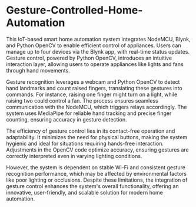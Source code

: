 # Gesture-Controlled-Home-Automation
This IoT-based smart home automation system integrates NodeMCU, Blynk, and Python OpenCV to enable efficient control of appliances. Users can manage up to four devices via the Blynk app, with real-time status updates. Gesture control, powered by Python OpenCV, introduces an intuitive interaction layer, allowing users to operate appliances like lights and fans through hand movements.

Gesture recognition leverages a webcam and Python OpenCV to detect hand landmarks and count raised fingers, translating these gestures into commands. For instance, raising one finger might turn on a light, while raising two could control a fan. The process ensures seamless communication with the NodeMCU, which triggers relays accordingly. The system uses MediaPipe for reliable hand tracking and precise finger counting, ensuring accuracy in gesture detection.

The efficiency of gesture control lies in its contact-free operation and adaptability. It minimizes the need for physical buttons, making the system hygienic and ideal for situations requiring hands-free interaction. Adjustments in the OpenCV code optimize accuracy, ensuring gestures are correctly interpreted even in varying lighting conditions.

However, the system is dependent on stable Wi-Fi and consistent gesture recognition performance, which may be affected by environmental factors like poor lighting or occlusions. Despite these limitations, the integration of gesture control enhances the system's overall functionality, offering an innovative, user-friendly, and scalable solution for modern home automation.

